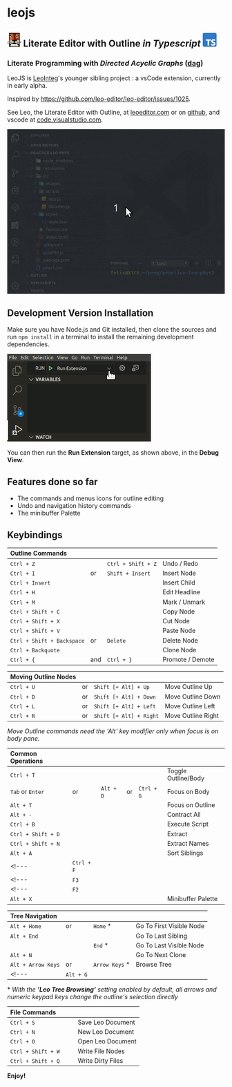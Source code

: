 # leojs

## ![LeoEditor](resources/leoapp.png) Literate Editor with Outline _in Typescript_ ![Typescript](resources/typescript.png)

### Literate Programming with _Directed Acyclic Graphs_ ([dag](https://en.wikipedia.org/wiki/Directed_acyclic_graph))

LeoJS is [LeoInteg](https://github.com/boltex/leointeg#-leo-editor-integration-with-visual-studio-code)'s younger sibling project : a vsCode extension, currently in early alpha.

Inspired by <https://github.com/leo-editor/leo-editor/issues/1025>.

See Leo, the Literate Editor with Outline, at [leoeditor.com](https://leoeditor.com/)
or on [github](https://github.com/leo-editor/leo-editor), and vscode at [code.visualstudio.com](https://code.visualstudio.com/).

![Screenshot](resources/animated-screenshot.gif)

## Development Version Installation

Make sure you have Node.js and Git installed, then clone the sources and run `npm install` in a terminal to install the remaining development dependencies.

![run extension](resources/run-extension.png)

You can then run the **Run Extension** target, as shown above, in the **Debug View**.

## Features done so far

- The commands and menus icons for outline editing 
- Undo and navigation history commands
- The minibuffer Palette


## Keybindings

| Outline Commands           |     |                    |                  |
| :------------------------- | :-- | :----------------- | :--------------- |
| `Ctrl + Z`                 |     | `Ctrl + Shift + Z` | Undo / Redo      |
| `Ctrl + I`                 | or  | `Shift + Insert`   | Insert Node      |
| `Ctrl + Insert`            |     |                    | Insert Child     |
| `Ctrl + H`                 |     |                    | Edit Headline    |
| `Ctrl + M`                 |     |                    | Mark / Unmark    |
| `Ctrl + Shift + C`         |     |                    | Copy Node        |
| `Ctrl + Shift + X`         |     |                    | Cut Node         |
| `Ctrl + Shift + V`         |     |                    | Paste Node       | 
| `Ctrl + Shift + Backspace` | or  | `Delete`           | Delete Node      |
| `Ctrl + Backquote`         |     |                    | Clone Node       |
| `Ctrl + {`                 | and | `Ctrl + }`         | Promote / Demote |

| Moving Outline Nodes |     |                         |                    |
| :------------------- | :-- | :---------------------- | :----------------- |
| `Ctrl + U`           | or  | `Shift [+ Alt] + Up`    | Move Outline Up    |
| `Ctrl + D`           | or  | `Shift [+ Alt] + Down`  | Move Outline Down  |
| `Ctrl + L`           | or  | `Shift [+ Alt] + Left`  | Move Outline Left  |
| `Ctrl + R`           | or  | `Shift [+ Alt] + Right` | Move Outline Right |

_Move Outline commands need the 'Alt' key modifier only when focus is on body pane._

| Common Operations  |     |           |     |            |                     |
| :----------------- | :-- | :-------- | :-- | :--------- | :------------------ |
| `Ctrl + T`         |     |           |     |            | Toggle Outline/Body |
| `Tab` or `Enter`   | or  | `Alt + D` | or  | `Ctrl + G` | Focus on Body       |
| `Alt + T`          |     |           |     |            | Focus on Outline    |
| `Alt + -`          |     |           |     |            | Contract All        |
| `Ctrl + B`         |     |           |     |            | Execute Script      |
| `Ctrl + Shift + D` |     |           |     |            | Extract             |
| `Ctrl + Shift + N` |     |           |     |            | Extract Names       |
| `Alt + A`          |     |           |     |            | Sort Siblings       |
<!--- | `Ctrl + F`         |     |           |     |            | Start Search        | -->
<!--- | `F3`               |     |           |     |            | Find Next           | -->
<!--- | `F2`               |     |           |     |            | Find Previous       | -->
| `Alt + X`          |     |           |     |            | Minibuffer Palette  |

| Tree Navigation    |     |                 |                          |
| :----------------- | :-- | :-------------- | :----------------------- |
| `Alt + Home`       | or  | `Home` \*       | Go To First Visible Node |
| `Alt + End`        |     |                 | Go To Last Sibling       |
|                    |     | `End` \*        | Go To Last Visible Node  |
| `Alt + N`          |     |                 | Go To Next Clone         |
| `Alt + Arrow Keys` | or  | `Arrow Keys` \* | Browse Tree              |
<!--- | `Alt + G`          |     |                 | Go To Global Line        | -->

\* _With the **'Leo Tree Browsing'** setting enabled by default, all arrows and numeric keypad keys change the outline's selection directly_

| File Commands        |     |                         |                    |
| :------------------- | :-- | :---------------------- | :----------------- |
| `Ctrl + S`           |     |                         | Save Leo Document  |
| `Ctrl + N`           |     |                         | New Leo Document   |
| `Ctrl + O`           |     |                         | Open Leo Document  |
| `Ctrl + Shift + W`   |     |                         | Write File Nodes   |
| `Ctrl + Shift + Q`   |     |                         | Write Dirty Files  |

**Enjoy!**
